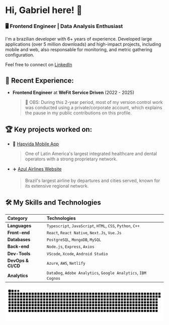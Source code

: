 


# Hi, Gabriel here! 👋

### 🖥️ Frontend Engineer | Data Analysis Enthusiast

I'm a brazilian developer with 6+ years of experience. Developed large applications (over 5 million downloads) and high-impact
projects, including mobile and web, also responsable for monitoring, and metric gathering configuration.

Feel free to connect on [LinkedIn](https://www.linkedin.com/in/gabrielgrv/)

## 💼 Recent Experience:

- **Frontend Engineer** at **WeFit Service Driven** (2022 - 2025)
  > 🚨 OBS: During this 2-year period, most of my version control work was conducted using a private/corporate account, which explains the pause in my public contributions on this profile.


## 🏆 Key projects worked on:

* 🏥 [Hapvida Mobile App](https://play.google.com/store/apps/details?id=br.com.hapvida.hapvida&hl=pt_BR)
  > One of Latin America's largest integrated healthcare and dental operators with a strong proprietary network.

* ✈️ [Azul Airlines Website](https://www.voeazul.com.br/home/br/pt/home)
  > Brazil's largest airline by departures and cities served, known for its extensive regional network.


## 🛠️ My Skills and Technologies

| Category | Technologies |
| :--- | :--- |
| **Languages** | `Typescript`, `JavaScript`, `HTML`, `CSS`, `Python`, `C++` |
| **Front-end** | `React`, `React Native`, `Next.Js`, `Vue.Js` |
| **Databases**| `PostgreSQL`, `MongoDB`, `MySQL` |
| **Back-end** | `Node.js`, `Express`, `Axios` |
| **Dev-Tools** | `VScode`, `Xcode`, `Android Studio` |
| **DevOps & CI/CD** | `Azure`, `AWS`, `Netlify` | 
| **Analytics** | `DataDog`, `Adobe Analytics`, `Google Analytics`, `IBM Cognos` |

![Snake animation](https://github.com/drayerr/drayerr/blob/output/github-contribution-grid-snake.svg)
